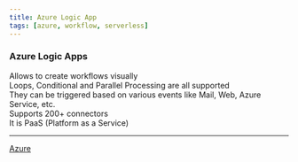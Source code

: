 ```yaml
---
title: Azure Logic App
tags: [azure, workflow, serverless]
---
```


### Azure Logic Apps

Allows to create workflows visually  
Loops, Conditional and Parallel Processing are all supported  
They can be triggered based on various events like Mail, Web, Azure Service, etc.  
Supports 200+ connectors  
It is PaaS (Platform as a Service)

---

[Azure](../Azure.md)